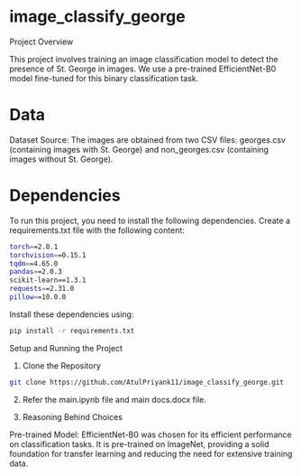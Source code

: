 # image_classify_george
Project Overview

This project involves training an image classification model to detect the presence of St. George in images. We use a pre-trained EfficientNet-B0 model fine-tuned for this binary classification task.
# Data

Dataset Source: The images are obtained from two CSV files: georges.csv (containing images with St. George) and non_georges.csv (containing images without St. George).

# Dependencies

To run this project, you need to install the following dependencies. Create a requirements.txt file with the following content:

```bash
torch==2.0.1
torchvision==0.15.1
tqdm==4.65.0
pandas==2.0.3
scikit-learn==1.3.1
requests==2.31.0
pillow==10.0.0
```

Install these dependencies using:
```bash
pip install -r requirements.txt
```

Setup and Running the Project

1. Clone the Repository

```bash
git clone https://github.com/AtulPriyank11/image_classify_george.git
```

2. Refer the main.ipynb file and main docs.docx file.

3. Reasoning Behind Choices

Pre-trained Model: EfficientNet-B0 was chosen for its efficient performance on classification tasks. It is pre-trained on ImageNet, providing a solid foundation for transfer learning and reducing the need for extensive training data.


